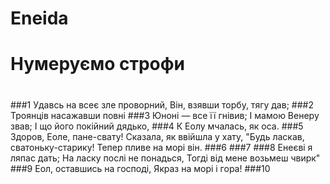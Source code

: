 # Eneida
#
# Нумеруємо строфи
#
#


###1
Удавсь на всеє зле проворний,
Він, взявши торбу, тягу дав;
###2
Троянців насажавши повні
###3
Юноні — все її гнівив;
І мамою Венеру звав;
І що його покійний дядько,
###4
К Еолу мчалась, як оса.
###5
Здоров, Еоле, пане-свату!
Сказала, як ввійшла у хату,
"Будь ласкав, сватоньку-старику!
Тепер пливе на морі він.
###6
###7
###8
Енеєві я ляпас дать;
На ласку послі не понадься,
Тогді від мене возьмеш чвирк"
###9
Еол, оставшись на господі,
Якраз на морі і гора!
###10
 

